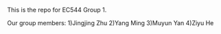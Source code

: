 This is the repo for EC544 Group 1.

Our group members:
1)Jingjing Zhu
2)Yang Ming
3)Muyun Yan
4)Ziyu He
